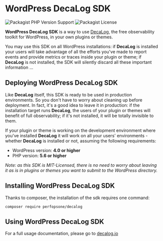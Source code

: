 # WordPress DecaLog SDK
![Packagist PHP Version Support](https://img.shields.io/packagist/php-v/perfopsone/decalog?style=flat-square)
![Packagist License](https://img.shields.io/packagist/l/perfopsone/decalog?style=flat-square)

__WordPress DecaLog SDK__ is a way to use [DecaLog](https://github.com/Pierre-Lannoy/wp-decalog), the free observability toolkit for WordPress, in your own plugins or themes.

You may use this SDK on all WordPress installations: if __DecaLog__ is installed your users will take advantage of all the efforts you've made to report events and provide metrics or traces inside your plugin or theme; if __DecaLog__ is not installed, the SDK will silently discard all these important information ...

## Deploying WordPress DecaLog SDK

Like __DecaLog__ itself, this SDK is ready to be used in production environments. So you don't have to worry about cleaning up before deployment. In fact, it's a good idea to leave it in production: if the installation target runs __DecaLog__, the users of your plugin or themes will benefit of full observability; if it's not installed, it will be totally invisible to them.

If your plugin or theme is working on the development environment where you've installed __DecaLog__ it will work on all your users' environments - whether __DecaLog__ is installed or not, assuming the following requirements:

- WordPress version: __4.0 or higher__
- PHP version: __5.6 or higher__

_Note: as this SDK is MIT-Licensed, there is no need to worry about leaving it as is in plugins or themes you want to submit to the WordPress directory._

## Installing WordPress DecaLog SDK

Thanks to composer, the installation of the sdk requires one command:

`composer require perfopsone/decalog`

## Using WordPress DecaLog SDK

For a full usage documentation, please go to [decalog.io](https://decalog.io)